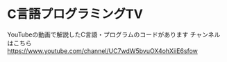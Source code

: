 # C言語プログラミングTV
YouTubeの動画で解説したC言語・プログラムのコードがあります
チャンネルはこちら　　https://www.youtube.com/channel/UC7wdW5bvuOX4ohXiiE6sfow
